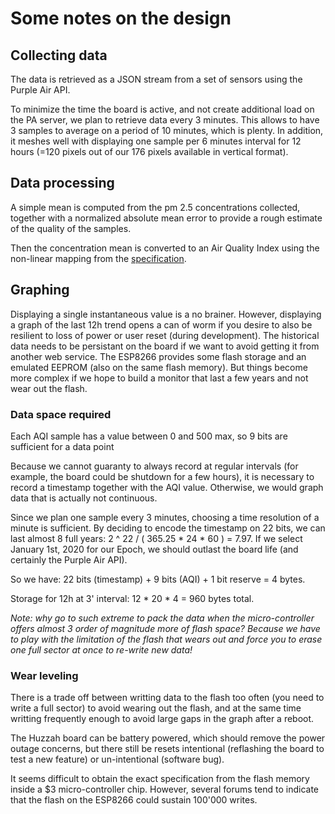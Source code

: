 # Some notes on the design

## Collecting data

The data is retrieved as a JSON stream from a set of sensors using the Purple Air API.

To minimize the time the board is active, and not create additional load on the PA server, we plan to retrieve data every 3 minutes. This allows to have 3 samples to average on a period of 10 minutes, which is plenty. In addition, it meshes well with displaying one sample per 6 minutes interval for 12 hours (=120 pixels out of our 176 pixels available in vertical format).

## Data processing

A simple mean is computed from the pm 2.5 concentrations collected, together with a normalized absolute mean error to provide a rough estimate of the quality of the samples.

Then the concentration mean is converted to an Air Quality Index using the non-linear mapping from the [specification](https://www.airnow.gov/sites/default/files/2018-05/aqi-technical-assistance-document-may2016.pdf).

## Graphing

Displaying a single instantaneous value is a no brainer. However, displaying a graph of the last 12h trend opens a can of worm if you desire to also be resilient to loss of power or user reset (during development). The historical data needs to be persistant on the board if we want to avoid getting it from another web service. The ESP8266 provides some flash storage and an emulated EEPROM (also on the same flash memory). But things become more complex if we hope to build a monitor that last a few years and not wear out the flash.

### Data space required

Each AQI sample has a value between 0 and 500 max, so 9 bits are sufficient for a data point

Because we cannot guaranty to always record at regular intervals (for example, the board could be shutdown for a few hours), it is necessary to record a timestamp together with the AQI value. Otherwise, we would graph data that is actually not continuous.

Since we plan one sample every 3 minutes, choosing a time resolution of a minute is sufficient. By deciding to encode the timestamp on 22 bits, we can last almost 8 full years: 
2 ^ 22 / ( 365.25 * 24 * 60 ) = 7.97. If we select January 1st, 2020 for our Epoch, we should outlast the board life (and certainly the Purple Air API).

So we have: 22 bits (timestamp) + 9 bits (AQI) + 1 bit reserve = 4 bytes.

Storage for 12h at 3' interval: 12 * 20 * 4 = 960 bytes total.

*Note: why go to such extreme to pack the data when the micro-controller offers almost 3 order of magnitude more of flash space? Because we have to play with the limitation of the flash that wears out and force you to erase one full sector at once to re-write new data!*

### Wear leveling

There is a trade off between writting data to the flash too often (you need to write a full sector) to avoid wearing out the flash, and at the same time writting frequently enough to avoid large gaps in the graph after a reboot.

The Huzzah board can be battery powered, which should remove the power outage concerns, but there still be resets intentional (reflashing the board to test a new feature) or un-intentional (software bug).

It seems difficult to obtain the exact specification from the flash memory inside a $3 micro-controller chip. However, several forums tend to indicate that the flash on the ESP8266 could sustain 100'000 writes.

